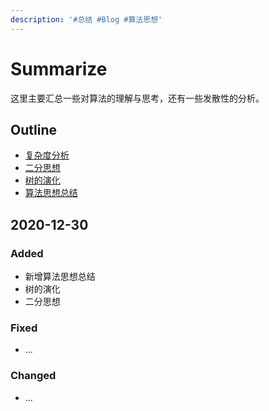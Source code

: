 ```yaml
---
description: '#总结 #Blog #算法思想'
---
```


# Summarize

这里主要汇总一些对算法的理解与思考，还有一些发散性的分析。

## Outline

* [复杂度分析](suan-fa-zhong-de-fu-za-du-fen-xi.md)
* [二分思想](er-fen-si-xiang.md)
* [树的演化](02-you-yi-ban-hua-dao-te-shu-hua-yan-bian-de-shu.md)
* [算法思想总结](algorithm-ideas-summary.md)

## 2020-12-30

### Added

* 新增算法思想总结
* 树的演化
* 二分思想

### Fixed

* ...

### Changed

* ...



